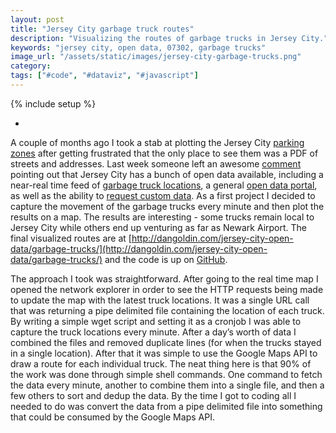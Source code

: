 ```yaml
---
layout: post
title: "Jersey City garbage truck routes"
description: "Visualizing the routes of garbage trucks in Jersey City."
keywords: "jersey city, open data, 07302, garbage trucks"
image_url: "/assets/static/images/jersey-city-garbage-trucks.png"
category:
tags: ["#code", "#dataviz", "#javascript"]
---
```

{% include setup %}

<ul class="thumbnails">
  <li class="span8">
    <div class="thumbnail">
      <amp-img src="{{ IMG_PATH }}jersey-city-garbage-trucks.png" alt="Jersey City garbage trucks"  width="718" height="811" layout="responsive"></amp-img>
    </div>
  </li>
</ul>

A couple of months ago I took a stab at plotting the Jersey City [parking zones](http://dangoldin.com/2015/09/24/mapping-the-jersey-city-parking-zones-ii/) after getting frustrated that the only place to see them was a PDF of streets and addresses. Last week someone left an awesome [comment](http://dangoldin.com/2015/09/24/mapping-the-jersey-city-parking-zones-ii/#comment-2385514530) pointing out that Jersey City has a bunch of open data available, including a near-real time feed of [garbage truck locations](http://www.jciaonline.org/gpsMap.php?view=map), a general [open data portal](http://data.jerseycitynj.gov/), as well as the ability to [request custom data](https://jerseycitynj.seamlessdocs.com/w/records_request). As a first project I decided to capture the movement of the garbage trucks every minute and then plot the results on a map. The results are interesting - some trucks remain local to Jersey City while others end up venturing as far as Newark Airport. The final visualized routes are at [http://dangoldin.com/jersey-city-open-data/garbage-trucks/](http://dangoldin.com/jersey-city-open-data/garbage-trucks/) and the code is up on [GitHub](https://github.com/dangoldin/jersey-city-open-data).

The approach I took was straightforward. After going to the real time map I opened the network explorer in order to see the HTTP requests being made to update the map with the latest truck locations. It was a single URL call that was returning a pipe delimited file containing the location of each truck. By writing a simple wget script and setting it as a cronjob I was able to capture the truck locations every minute. After a day’s worth of data I combined the files and removed duplicate lines (for when the trucks stayed in a single location). After that it was simple to use the Google Maps API to draw a route for each individual truck. The neat thing here is that 90% of the work was done through simple shell commands. One command to fetch the data every minute, another to combine them into a single file, and then a few others to sort and dedup the data. By the time I got to coding all I needed to do was convert the data from a pipe delimited file into something that could be consumed by the Google Maps API.
